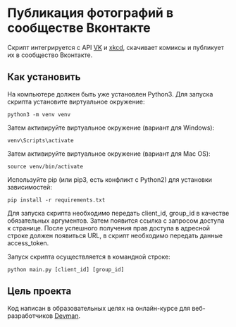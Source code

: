 # Публикация фотографий в сообществе Вконтакте 
Скрипт интегрируется с API [VK](https://vk.com/dev/manuals) и [xkcd](https://xkcd.com/json.html), скачивает комиксы и публикует их в сообщество Вконтакте. 

## Как установить  
На компьютере должен быть уже установлен Python3. Для запуска скрипта установите виртуальное окружение: 

``` 
python3 -m venv venv 
```

Затем активируйте виртуальное окружение (вариант для Windows):

``` 
venv\Scripts\activate 
```

Затем активируйте виртуальное окружение (вариант для Mac OS):

``` 
source venv/bin/activate
```

Используйте pip (или pip3, есть конфликт с Python2) для установки зависимостей: 

```
pip install -r requirements.txt
``` 

Для запуска скрипта необходимо передать client_id, group_id в качестве обязательных аргументов. Затем появится ссылка с запросом доступа к странице. После успешного получения прав доступа в адресной строке должен появиться URL, в скрипт необходимо передать данные access_token.

Запуск скрипта осуществляется в командной строке: 

```
python main.py [client_id] [group_id]
```

## Цель проекта
Код написан в образовательных целях на онлайн-курсе для веб-разработчиков [Devman](https://dvmn.org/modules/). 
